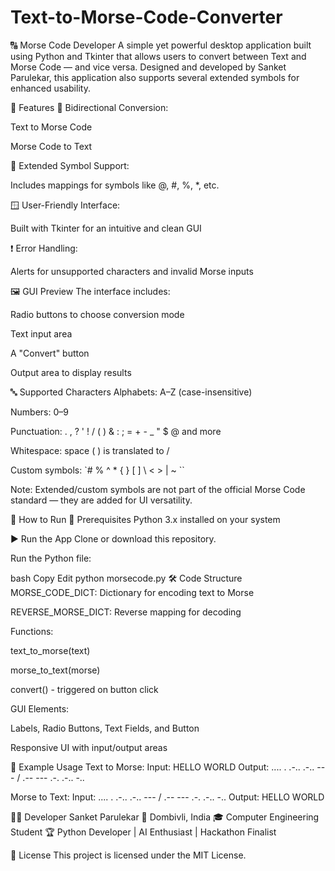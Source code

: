 # Text-to-Morse-Code-Converter

🔠 Morse Code Developer
A simple yet powerful desktop application built using Python and Tkinter that allows users to convert between Text and Morse Code — and vice versa. Designed and developed by Sanket Parulekar, this application also supports several extended symbols for enhanced usability.

📌 Features
🔁 Bidirectional Conversion:

Text to Morse Code

Morse Code to Text

🧠 Extended Symbol Support:

Includes mappings for symbols like @, #, %, *, etc.

🪟 User-Friendly Interface:

Built with Tkinter for an intuitive and clean GUI

❗ Error Handling:

Alerts for unsupported characters and invalid Morse inputs

🖼️ GUI Preview
The interface includes:

Radio buttons to choose conversion mode

Text input area

A "Convert" button

Output area to display results

🔤 Supported Characters
Alphabets: A–Z (case-insensitive)

Numbers: 0–9

Punctuation: . , ? ' ! / ( ) & : ; = + - _ " $ @ and more

Whitespace: space ( ) is translated to /

Custom symbols: `# % ^ * { } [ ] \ < > | ~ ``

Note: Extended/custom symbols are not part of the official Morse Code standard — they are added for UI versatility.

🚀 How to Run
🧩 Prerequisites
Python 3.x installed on your system

▶️ Run the App
Clone or download this repository.

Run the Python file:

bash
Copy
Edit
python morsecode.py
🛠️ Code Structure
MORSE_CODE_DICT: Dictionary for encoding text to Morse

REVERSE_MORSE_DICT: Reverse mapping for decoding

Functions:

text_to_morse(text)

morse_to_text(morse)

convert() - triggered on button click

GUI Elements:

Labels, Radio Buttons, Text Fields, and Button

Responsive UI with input/output areas

📎 Example Usage
Text to Morse:
Input: HELLO WORLD
Output: .... . .-.. .-.. --- / .-- --- .-. .-.. -..

Morse to Text:
Input: .... . .-.. .-.. --- / .-- --- .-. .-.. -..
Output: HELLO WORLD

👨‍💻 Developer
Sanket Parulekar
📍 Dombivli, India
🎓 Computer Engineering Student
🏆 Python Developer | AI Enthusiast | Hackathon Finalist

📜 License
This project is licensed under the MIT License.
